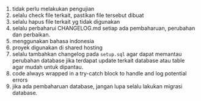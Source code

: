 1. tidak perlu melakukan pengujian
2. selalu check file terkait, pastikan file tersebut dibuat
3. selalu hapus file terkait yg tidak digunakan
4. selalu perbaharui CHANGELOG.md setiap ada pembaharuan, perubahan dan perbaikan.
5. menggunakan bahasa indonesia
6. proyek digunakan di shared hosting
7. selalu tambahkan changelog pada `setup.sql` agar dapat memantau perubahan database jika terdapat update terkait database atau table agar mudah untuk dipantau.
8. code always wrapped in a try-catch block to handle and log potential errors
9. jika ada pembaharuan database, jangan lupa selalu lakukan migrasi database.
   
